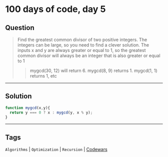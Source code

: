 # 100 days of code, day 5

## Question

> Find the greatest common divisor of two positive integers. The integers can be large, so you need to find a clever solution.
The inputs x and y are always greater or equal to 1, so the greatest common divisor will always be an integer that is also greater or equal to 1
>
> > mygcd(30, 12) will return 6. mygcd(8, 9) returns 1. mygcd(1, 1) returns 1, etc

---

## Solution

```javascript
function mygcd(x,y){
  return y === 0 ? x : mygcd(y, x % y);
}
```

---

## Tags

`Algorithms` | `Optimization` | `Recursion` | [Codewars](https://www.codewars.com/kata/5500d54c2ebe0a8e8a0003fd/)
